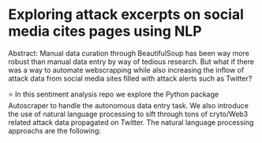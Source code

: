 # Exploring attack  excerpts on social media cites pages using NLP

Abstract: Manual data curation through BeautifulSoup has been way more robust than manual data entry by way of tedious research. But what if there was a way to automate webscrapping while also increasing the inflow of attack data from social media sites filled with attack alerts such as Twitter?

:star: In this sentiment analysis repo we explore the Python package Autoscraper to handle the autonomous data entry task. We also introduce the use of natural language processing to sift through tons of cryto/Web3 related attack data propagated on Twitter. The natural language processing approachs are the following: 
